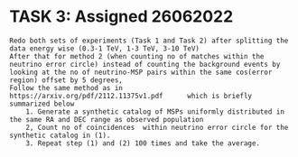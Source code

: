 # TASK 3: Assigned 26062022

    Redo both sets of experiments (Task 1 and Task 2) after splitting the data energy wise (0.3-1 TeV, 1-3 TeV, 3-10 TeV)
    After that for method 2 (when counting no of matches within the neutrino error circle) instead of counting the background events by looking at the no of neutrino-MSP pairs within the same cos(error region) offset by 5 degrees,
    Follow the same method as in        https://arxiv.org/pdf/2112.11375v1.pdf      which is briefly summarized below
        1. Generate a synthetic catalog of MSPs uniformly distributed in the same RA and DEC range as observed population
        2, Count no of coincidences  within neutrino error circle for the synthetic catalog in (1). 
        3. Repeat step (1) and (2) 100 times and take the average.
